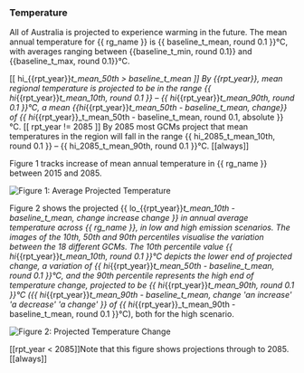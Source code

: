
### Temperature

All of Australia is projected to experience warming in the future.  The mean annual temperature for {{ rg_name }} is {{ baseline_t_mean, round 0.1 }}&deg;C, with averages ranging between {{baseline_t_min, round 0.1}} and {{baseline_t_max, round 0.1}}&deg;C.

[[ hi_{{rpt_year}}_t_mean_50th > baseline_t_mean ]]
By {{rpt_year}}, mean regional temperature is projected to be in the range {{ hi_{{rpt_year}}_t_mean_10th, round 0.1 }} &ndash; {{ hi_{{rpt_year}}_t_mean_90th, round 0.1 }}&deg;C, a mean {{hi_{{rpt_year}}_t_mean_50th - baseline_t_mean, change}} of {{ hi_{{rpt_year}}_t_mean_50th - baseline_t_mean, round 0.1, absolute }}&deg;C.
[[ rpt_year != 2085 ]]
By 2085 most GCMs project that mean temperatures in the region will fall in the range {{ hi_2085_t_mean_10th, round 0.1 }} &ndash; {{ hi_2085_t_mean_90th, round 0.1 }}&deg;C.
[[always]]

Figure 1 tracks increase of mean annual temperature in {{ rg_name }} between 2015 and 2085.

![Figure 1: Average Projected Temperature]({{region_data_path}}/absolute_climate_temperature.png)

Figure 2 shows the projected {{ lo_{{rpt_year}}_t_mean_10th - baseline_t_mean, change increase change }} in annual average temperature across {{ rg_name }}, in low and high emission scenarios.  The images of the 10th, 50th and 90th percentiles visualise the variation between the 18 different GCMs.  The 10th percentile value {{ hi_{{rpt_year}}_t_mean_10th, round 0.1 }}&deg;C depicts the lower end of projected change, a variation of {{ hi_{{rpt_year}}_t_mean_50th - baseline_t_mean, round 0.1 }}&deg;C, and the 90th percentile represents the high end of temperature change, projected to be {{ hi_{{rpt_year}}_t_mean_90th, round 0.1 }}&deg;C ({{ hi_{{rpt_year}}_t_mean_90th - baseline_t_mean, change 'an increase' 'a decrease' 'a change' }} of {{ hi_{{rpt_year}}_t_mean_90th - baseline_t_mean, round 0.1 }}&deg;C), both for the high scenario.

![Figure 2: Projected Temperature Change]({{region_data_path}}/delta_temperature.png)

[[rpt_year < 2085]]Note that this figure shows projections through to 2085.[[always]]

